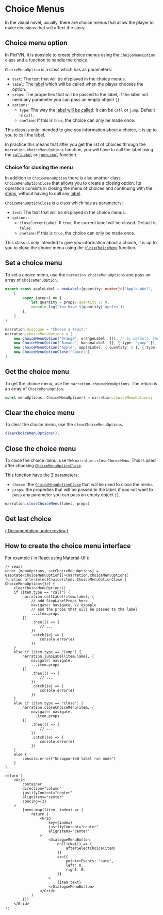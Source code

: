 # Choice Menus

In the visual novel, usually, there are choice menus that allow the player to make decisions that will affect the story.

## Choice menu option

In Pixi’VN, it is possible to create choice menus using the `ChoiceMenuOption` class and a function to handle the choice.

`ChoiceMenuOption` is a class which has as parameters:

* `text`: The text that will be displayed in the choice menus.
* `label`: The [label](/start/labels#label) which will be called when the player chooses the option.
* `props`: The properties that will be passed to the label, if the label not need any parameter you can pass an empty object `{}`.
* `options`:
  * `type`: The way the [label will be called](/start/labels#run-a-label). It can be `call` or `jump`. Default is `call`.
  * `oneTime`: If this is `true`, the choice can only be made once.

<!-- TODO redocumentar the props -->

This class is only intended to give you information about a choice, it is up to you to call the label.

In practice this means that after you get the list of choices through the `narration.choiceMenuOptions` function, you will have to call the label using the [`callLabel`](/start/labels.md#call-a-label) or [`jumpLabel`](/start/labels.md#jump-to-a-label) function.

### Choice for closing the menu

In addition to `ChoiceMenuOption` there is also another class `ChoiceMenuOptionClose` that allows you to create a closing option. Its operation consists in closing the menu of choices and continuing with the [steps](/start/labels.md), without having to call any [label](/start/labels.md#label).

`ChoiceMenuOptionClose` is a class which has as parameters:

* `text`: The text that will be displayed in the choice menus.
* `options`:
  * `closeCurrentLabel`: If `true`, the current label will be closed. Default is `false`.
  * `oneTime`: If this is `true`, the choice can only be made once.

This class is only intended to give you information about a choice, it is up to you to close the choice menu using the [`closeChoiceMenu`](#close-the-choice-menu) function.

## Set a choice menu

To set a choice menu, use the `narration.choiceMenuOptions` and pass an array of `ChoiceMenuOption`.

```typescript
export const appleLabel = newLabel<{quantity: number}>("AppleLabel",
    [
        async (props) => {
            let quantity = props?.quantity ?? 0;
            console.log(`You have ${quantity} apples`);
        },
    ]
)
```

```typescript
narration.dialogue = "Choose a fruit:"
narration.choiceMenuOptions = [
    new ChoiceMenuOption("Orange", orangeLabel, {}), // by default, the label will be called by call
    new ChoiceMenuOption("Banana", bananaLabel, {}, { type: "jump" }),
    new ChoiceMenuOption("Apple", appleLabel, { quantity: 5 }, { type: "call" }),
    new ChoiceMenuOptionClose("Cancel"),
]
```

## Get the choice menu

To get the choice menu, use the `narration.choiceMenuOptions`. The return is an array of `ChoiceMenuOption`.

```typescript
const menuOptions: ChoiceMenuOption[] = narration.choiceMenuOptions;
```

## Clear the choice menu

To clear the choice menu, use the `clearChoiceMenuOptions`.

```typescript
clearChoiceMenuOptions();
```

## Close the choice menu

To close the choice menu, use the `narration.closeChoiceMenu`. This is used after choosing [`ChoiceMenuOptionClose`](#choice-for-closing-the-menu).

This function have the 2 parameters:

* `choice`: the [`ChoiceMenuOptionClose`](#choice-for-closing-the-menu) that will be used to close the menu.
* `props`: the properties that will be passed to the label, if you not want to pass any parameter you can pass an empty object `{}`.

```typescript
narration.closeChoiceMenu(label, props)
```

## Get last choice

[( Documentation under review )](https://github.com/DRincs-Productions/pixi-vn/issues/88)

## How to create the choice menu interface

For example ( in React using Material-UI ):

```tsx
// react
const [menuOptions, setChoiceMenuOptions] = useState<ChoiceMenuOption[]>(narration.choiceMenuOptions)
function afterSelectChoice(item: ChoiceMenuOptionClose | ChoiceMenuOption<{}>) {
    clearChoiceMenuOptions()
    if (item.type == "call") {
        narration.callLabel(item.label, {
            // add StepLabelProps here
            navigate: navigate, // example
            // and the props that will be passed to the label
            ...item.props
        })
            .then(() => {
                // ...
            })
            .catch((e) => {
                console.error(e)
            })
    }
    else if (item.type == "jump") {
        narration.jumpLabel(item.label, {
            navigate: navigate,
            ...item.props
        })
            .then(() => {
                // ...
            })
            .catch((e) => {
                console.error(e)
            })
    }
    else if (item.type == "close") {
        narration.closeChoiceMenu(item, {
            navigate: navigate,
            ...item.props
        })
            .then(() => {
                // ...
            })
            .catch((e) => {
                console.error(e)
            })
    }
    else {
        console.error("Unsupported label run mode")
    }
}

return (
    <Grid
        container
        direction="column"
        justifyContent="center"
        alignItems="center"
        spacing={2}
    >
        {menu.map((item, index) => {
            return (
                <Grid
                    key={index}
                    justifyContent="center"
                    alignItems="center"
                >
                    <DialogueMenuButton
                        onClick={() => {
                            afterSelectChoice(item)
                        }}
                        sx={{
                            pointerEvents: "auto",
                            left: 0,
                            right: 0,
                        }}
                    >
                        {item.text}
                    </DialogueMenuButton>
                </Grid>
            )
        })}
    </Grid>
);
```
